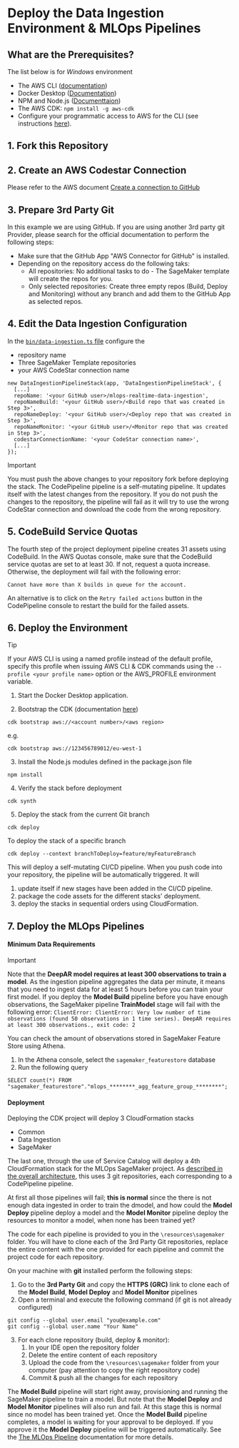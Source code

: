 # Deploy the Data Ingestion Environment & MLOps Pipelines
## What are the Prerequisites?
The list below is for _Windows_ environment
* The AWS CLI ([documentation](https://docs.aws.amazon.com/cli/latest/userguide/getting-started-install.html))
* Docker Desktop ([Documentation](https://docs.docker.com/desktop/windows/install/))
* NPM and Node.js ([Documenttaion](https://docs.npmjs.com/downloading-and-installing-node-js-and-npm))
* The AWS CDK: `npm install -g aws-cdk`
* Configure your programmatic access to AWS for the CLI (see instructions [here](https://docs.aws.amazon.com/cdk/v2/guide/getting_started.html#getting_started_auth)).
## 1. Fork this Repository
## 2. Create an AWS Codestar Connection
Please refer to the AWS document [Create a connection to GitHub](https://docs.aws.amazon.com/dtconsole/latest/userguide/connections-create-github.html)
## 3. Prepare 3rd Party Git
In this example we are using GitHub. If you are using another 3rd party git Provider, please search for the official documentation to perform the following steps:
* Make sure that the GitHub App "AWS Connector for GitHub" is installed.
* Depending on the repository access do the following taks:
  * All repositories: No additional tasks to do - The SageMaker template will create the repos for you.
  * Only selected repositories: Create three empty repos (Build, Deploy and Monitoring) without any branch and add them to the GitHub App as selected repos.
## 4. Edit the Data Ingestion Configuration
In the [`bin/data-ingestion.ts` file](https://github.com/amanoxsolutions/mlops-realtime-data-ingestion/blob/main/bin/data-ingestion.ts#L35-L36) configure the
* repository name
* Three SageMaker Template repositories
* your AWS CodeStar connection name
```
new DataIngestionPipelineStack(app, 'DataIngestionPipelineStack', {
  [...]
  repoName: '<your GitHub user>/mlops-realtime-data-ingestion',
  repoNameBuild: '<your GitHub user>/<Build repo that was created in Step 3>',
  repoNameDeploy: '<your GitHub user>/<Deploy repo that was created in Step 3>',
  repoNameMonitor: '<your GitHub user>/<Monitor repo that was created in Step 3>',
  codestarConnectionName: '<your CodeStar connection name>',
  [...]
});
```
> [!IMPORTANT]
> You must push the above changes to your repository fork before deploying the stack. The CodePipeline pipeline is a
> self-mutating pipeline. It updates itself with the latest changes from the repository. If you do not push the changes
> to the repository, the pipeline will fail as it will try to use the wrong CodeStar connection and download the
> code from the wrong repository.
## 5. CodeBuild Service Quotas
The fourth step of the project deployment pipeline creates 31 assets using CodeBuild.
In the AWS Quotas console, make sure that the CodeBuild service quotas are set to at least 30.
If not, request a quota increase. Otherwise, the deployment will fail with the following error:
```
Cannot have more than X builds in queue for the account.
```
An alternative is to click on the `Retry failed actions` button in the CodePipeline console to restart the build for
the failed assets.
## 6. Deploy the Environment
> [!TIP]
> If your AWS CLI is using a named profile instead of the default profile,  specify this profile when issuing
> AWS CLI & CDK commands using the `--profile <your profile name>` option or the AWS_PROFILE environment variable.

1. Start the Docker Desktop application.

2. Bootstrap the CDK (documentation [here](https://docs.aws.amazon.com/cdk/v2/guide/getting_started.html#getting_started_bootstrap))
```
cdk bootstrap aws://<account number>/<aws region>
```

e.g.
```
cdk bootstrap aws://123456789012/eu-west-1
```


3. Install the Node.js modules defined in the package.json file
```
npm install
```

4. Verify the stack before deployment
```
cdk synth
```

5. Deploy the stack from the current Git branch
```
cdk deploy
```

To deploy the stack of a specific branch
```
cdk deploy --context branchToDeploy=feature/myFeatureBranch
```

This will deploy a self-mutating CI/CD pipeline. When you push code into your repository, the pipeline will be
automatically triggered.
It will
1. update itself if new stages have been added in the CI/CD pipeline.
2. package the code assets for the different stacks' deployment.
3. deploy the stacks in sequential orders using CloudFormation.
## 7. Deploy the MLOps Pipelines
#### Minimum Data Requirements
> [!IMPORTANT]
> Note that the __DeepAR model requires at least 300 observations to train a model__. As the ingestion pipeline
> aggregates the data per minute, it means that you need to ingest data for at least 5 hours before you can train
> your first model. If you deploy the __Model Build__ pipeline before you have enough observations, the SageMaker
> pipeline __TrainModel__ stage will fail with the following error: `ClientError: ClientError: Very low number of
> time observations (found 50 observations in 1 time series). DeepAR requires at least 300 observations., exit code: 2`

You can check the amount of observations stored in SageMaker Feature Store using Athena.
1. In the Athena console, select the `sagemaker_featurestore` database
2. Run the following query
```
SELECT count(*) FROM "sagemaker_featurestore"."mlops_********_agg_feature_group_********";
```
#### Deployment
Deploying the CDK project will deploy 3 CloudFormation stacks
* Common
* Data Ingestion
* SageMaker

The last one, through the use of Service Catalog will deploy a 4th CloudFormation stack for the MLOps SageMaker project.
As [described in the overall architecture](../README.md), this uses 3 git repositories, each corresponding to a
CodePipeline pipeline.

At first all those pipelines will fail; __this is normal__ since the there is not enough data ingested in order to train the dmodel, and how could the __Model Deploy__ pipeline deploy a model and the __Model Monitor__ pipeline deploy the
resources to monitor a model, when none has been trained yet?

The code for each pipeline is provided to you in the `\resources\sagemaker` folder. You will have to clone each of the
3rd Party Git repositories, replace the entire content with the one provided for each pipeline and commit the project code
for each repository.

On your machine with __git__ installed perform the following steps:
1. Go to the __3rd Party Git__ and copy the __HTTPS (GRC)__ link to clone each of the __Model Build__, __Model Deploy__ and __Model Monitor__ pipelines
2. Open a terminal and execute the following command (if git is not already configured)
```
git config --global user.email "you@example.com"
git config --global user.name "Your Name"
```
3. For each clone repository (build, deploy & monitor):
    1. In your IDE open the repository folder
    2. Delete the entire content of each repository
    2. Upload the code from the `\resources\sagemaker` folder from your computer (pay attention to copy the right repository code)
    3. Commit & push all the changes for each repository

The __Model Build__ pipeline will start right away, provisioning and running the SageMaker pipeline to train a model.
But note that the __Model Deploy__ and __Model Monitor__ pipelines will also run and fail. At this stage this is normal
since no model has been trained yet. Once the __Model Build__ pipeline completes, a model is waiting for your
approval to be deployed. If you approve it the __Model Deploy__ pipeline will be triggered automatically.
See the [The MLOps Pipeline](./MLOPS.md) documentation for more details.
